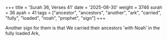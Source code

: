 +++
title = 'Surah 36, Verses 41'
date = '2025-08-30'
weight = 3746
surah = 36
ayah = 41
tags = ["ancestor", "ancestors", "another", "ark", "carried", "fully", "loaded", "noah", "prophet", "sign"]
+++

Another sign for them is that We carried their ancestors ˹with Noah˺ in the fully loaded Ark,